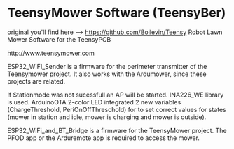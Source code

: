 # TeensyMower Software (TeensyBer)
original you'll find here --> https://github.com/Boilevin/Teensy
 Robot Lawn Mower Software for the TeensyPCB
 
 http://www.teensymower.com


 ESP32_WIFI_Sender is a firmware for the perimeter transmitter of the Teensymower project. It also works with the Ardumower, since these projects are related.

  If Stationmode was not sucessfull an AP will be started.
  INA226_WE library is used.
  ArduinoOTA
  2-color LED integrated
  2 new variables (ChargeThreshold, PeriOnOffThreschold) for to set correct values
  for states (mower in station and idle, mower is charging and mower is outside).  

 ESP32_WiFi_and_BT_Bridge is a firmware for the TeensyMower project. The PFOD app or the Arduremote app is required to access the mower.
 
